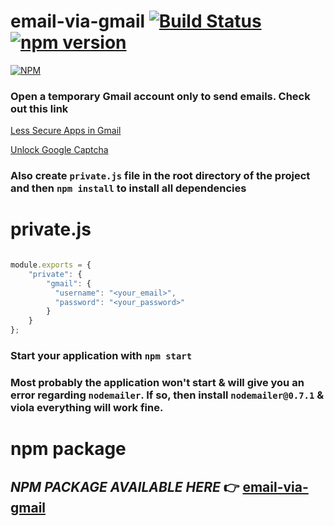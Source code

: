 # email-via-gmail [![Build Status](https://travis-ci.org/deadcoder0904/email-via-gmail.svg?branch=master)](https://travis-ci.org/deadcoder0904/email-via-gmail) [![npm version](https://badge.fury.io/js/email-via-gmail.svg)](https://badge.fury.io/js/email-via-gmail)

[![NPM](https://nodei.co/npm/email-via-gmail.png?downloads=true&downloadRank=true&stars=true)](https://nodei.co/npm/email-via-gmail/)

### Open a temporary Gmail account only to send emails. Check out this link

[Less Secure Apps in Gmail][a]

[Unlock Google Captcha][b]

[a]: https://www.google.com/settings/security/lesssecureapps "Less Secure Apps in Gmail"
[b]: https://accounts.google.com/DisplayUnlockCaptcha "Unlock Google Captcha"

### Also create ```private.js``` file in the root directory of the project and then ```npm install``` to install all dependencies

# private.js

```js

module.exports = {
	"private": {
		"gmail": {
	      "username": "<your_email>",
	      "password": "<your_password>"
	    }
	}
};

```

### Start your application with ```npm start```

### Most probably the application won't start & will give you an error regarding ```nodemailer```. If so, then install ```nodemailer@0.7.1``` & viola everything will work fine.

# npm package

## _NPM PACKAGE AVAILABLE HERE_ :point_right: [email-via-gmail](https://www.npmjs.com/package/email-via-gmail)